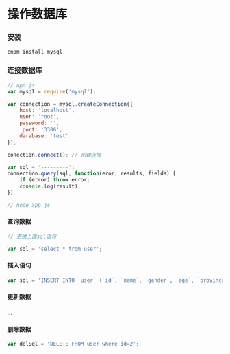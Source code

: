 # 操作数据库

### 安装

`cnpm install mysql`

### 连接数据库

```js
// app.js
var mysql = require('mysql');

var connection = mysql.createConnection({
    host: 'localhost',
    user: 'root',
    password: '',
     port: '3306',
    darabase: 'test'
});

conection.connect(); // 创建连接

var sql = '---------';
connection.query(sql, function(eror, results, fields) {
    if (error) throw error;
    console.log(result);
})

// node app.js
```

#### 查询数据

```js
// 更换上面sql语句

var sql = 'select * from user';
```

#### 插入语句

```js
var sql = 'INSERT INTO `user` (`id`, `name`, `gender`, `age`, `province`, `city`, `area`, `address`) VALUES ('2', 'sad', '2', '32', '打打', '3123', '3213', '1')';
```

#### 更新数据

...

#### 删除数据

```js
var delSql = 'DELETE FROM user where id=2';
```







